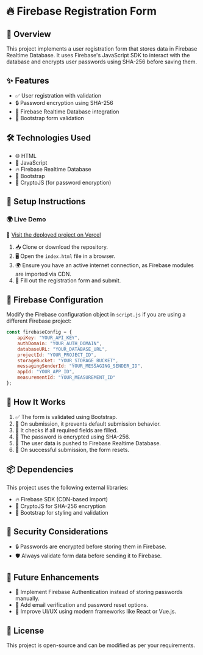 # 🔥 Firebase Registration Form

## 📝 Overview
This project implements a user registration form that stores data in Firebase Realtime Database. It uses Firebase's JavaScript SDK to interact with the database and encrypts user passwords using SHA-256 before saving them.

## ✨ Features
- ✅ User registration with validation
- 🔒 Password encryption using SHA-256
- 📡 Firebase Realtime Database integration
- 🎨 Bootstrap form validation

## 🛠 Technologies Used
- 🌐 HTML
- 📜 JavaScript
- 🔥 Firebase Realtime Database
- 🎨 Bootstrap
- 🔑 CryptoJS (for password encryption)

## 🚀 Setup Instructions

### 🌍 Live Demo
🔗 [Visit the deployed project on Vercel](https://form-connection-on-firebase.vercel.app/)


1. 📥 Clone or download the repository.
2. 🖥 Open the `index.html` file in a browser.
3. 🌍 Ensure you have an active internet connection, as Firebase modules are imported via CDN.
4. 📝 Fill out the registration form and submit.

## 🔧 Firebase Configuration
Modify the Firebase configuration object in `script.js` if you are using a different Firebase project:

```javascript
const firebaseConfig = {
    apiKey: "YOUR_API_KEY",
    authDomain: "YOUR_AUTH_DOMAIN",
    databaseURL: "YOUR_DATABASE_URL",
    projectId: "YOUR_PROJECT_ID",
    storageBucket: "YOUR_STORAGE_BUCKET",
    messagingSenderId: "YOUR_MESSAGING_SENDER_ID",
    appId: "YOUR_APP_ID",
    measurementId: "YOUR_MEASUREMENT_ID"
};
```

## 🔄 How It Works
1. ✅ The form is validated using Bootstrap.
2. 🛑 On submission, it prevents default submission behavior.
3. 📝 It checks if all required fields are filled.
4. 🔐 The password is encrypted using SHA-256.
5. 📡 The user data is pushed to Firebase Realtime Database.
6. 🎉 On successful submission, the form resets.

## 📦 Dependencies
This project uses the following external libraries:
- 🔥 Firebase SDK (CDN-based import)
- 🔑 CryptoJS for SHA-256 encryption
- 🎨 Bootstrap for styling and validation

## 🔐 Security Considerations
- 🔒 Passwords are encrypted before storing them in Firebase.
- 🛡 Always validate form data before sending it to Firebase.

## 🔮 Future Enhancements
- 🔑 Implement Firebase Authentication instead of storing passwords manually.
- 📧 Add email verification and password reset options.
- 🎨 Improve UI/UX using modern frameworks like React or Vue.js.

## 📜 License
This project is open-source and can be modified as per your requirements.

